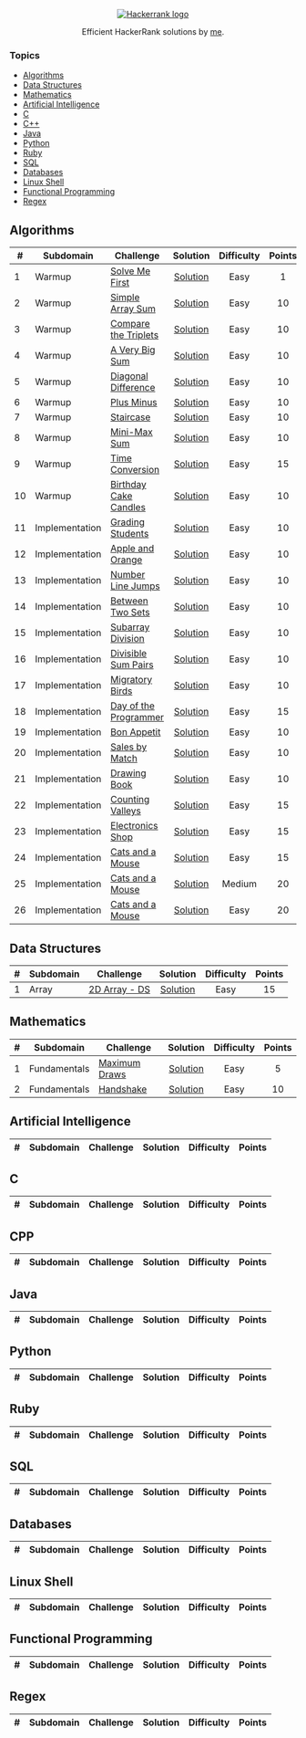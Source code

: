 <p align="center"><a href="https://www.hackerrank.com/algorodev"><img src="https://i0.wp.com/gradsingames.com/wp-content/uploads/2016/05/856771_668224053197841_1943699009_o.png" alt="Hackerrank logo"></a></p>
<p align="center">Efficient HackerRank solutions by <a href="https://www.hackerrank.com/algorodev">me</a>.</p>

### Topics

- [Algorithms](#algorithms)
- [Data Structures](#data-structures)
- [Mathematics](#mathematics)
- [Artificial Intelligence](#artificial-intelligence)
- [C](#c)
- [C++](#cpp)
- [Java](#java)
- [Python](#python)
- [Ruby](#ruby)
- [SQL](#sql)
- [Databases](#databases)
- [Linux Shell](#linux-shell)
- [Functional Programming](#functional-programming)
- [Regex](#regex)

## Algorithms

| #  | Subdomain      | Challenge                                                                            |                                                                      Solution                                                                       | Difficulty | Points |
|----|----------------|--------------------------------------------------------------------------------------|:---------------------------------------------------------------------------------------------------------------------------------------------------:|:----------:|:------:|
| 1  | Warmup         | [Solve Me First](https://www.hackerrank.com/challenges/solve-me-first)               |            [Solution](https://github.com/algorodev/hackerrank-challenges/blob/master/algorithms/warmup/solve-me-first/solve-me-first.js)            |    Easy    |   1    |
| 2  | Warmup         | [Simple Array Sum](https://www.hackerrank.com/challenges/simple-array-sum)           |          [Solution](https://github.com/algorodev/hackerrank-challenges/blob/master/algorithms/warmup/simple-array-sum/simple-array-sum.js)          |    Easy    |   10   |
| 3  | Warmup         | [Compare the Triplets](https://www.hackerrank.com/challenges/compare-the-triplets)   |      [Solution](https://github.com/algorodev/hackerrank-challenges/blob/master/algorithms/warmup/compare-the-triplets/compare-the-triplets.js)      |    Easy    |   10   |
| 4  | Warmup         | [A Very Big Sum](https://www.hackerrank.com/challenges/a-very-big-sum)               |  [Solution](https://github.com/algorodev/hackerrank-challenges/blob/master/algorithms/warmup/a-very-big-sum/a-very-big-sumdiagonal-difference.js)   |    Easy    |   10   |
| 5  | Warmup         | [Diagonal Difference](https://www.hackerrank.com/challenges/diagonal-difference)     |       [Solution](https://github.com/algorodev/hackerrank-challenges/blob/master/algorithms/warmup/diagonal-difference/diagonal-difference.js)       |    Easy    |   10   |
| 6  | Warmup         | [Plus Minus](https://www.hackerrank.com/challenges/plus-minus)                       |                [Solution](https://github.com/algorodev/hackerrank-challenges/blob/master/algorithms/warmup/plus-minus/plus-minus.js)                |    Easy    |   10   |
| 7  | Warmup         | [Staircase](https://www.hackerrank.com/challenges/staircase)                         |                 [Solution](https://github.com/algorodev/hackerrank-challenges/blob/master/algorithms/warmup/staircase/staircase.js)                 |    Easy    |   10   |
| 8  | Warmup         | [Mini-Max Sum](https://www.hackerrank.com/challenges/mini-max-sum)                   |              [Solution](https://github.com/algorodev/hackerrank-challenges/blob/master/algorithms/warmup/mini-max-sum/mini-max-sum.js)              |    Easy    |   10   |
| 9  | Warmup         | [Time Conversion](https://www.hackerrank.com/challenges/time-conversion)             |           [Solution](https://github.com/algorodev/hackerrank-challenges/blob/master/algorithms/warmup/time-conversion/time-conversion.js)           |    Easy    |   15   |
| 10 | Warmup         | [Birthday Cake Candles](https://www.hackerrank.com/challenges/birthday-cake-candles) |     [Solution](https://github.com/algorodev/hackerrank-challenges/blob/master/algorithms/warmup/birthday-cake-candles/birthday-cake-candles.js)     |    Easy    |   10   |
| 11 | Implementation | [Grading Students](https://www.hackerrank.com/challenges/grading)                    |      [Solution](https://github.com/algorodev/hackerrank-challenges/blob/master/algorithms/implementation/grading-students/grading-students.js)      |    Easy    |   10   |
| 12 | Implementation | [Apple and Orange](https://www.hackerrank.com/challenges/apple-and-orange)           |  [Solution](https://github.com/algorodev/hackerrank-challenges/blob/master/algorithms/implementation/apple-and-orange/count-apples-and-oranges.js)  |    Easy    |   10   |
| 13 | Implementation | [Number Line Jumps](https://www.hackerrank.com/challenges/number-line-jumps)         |         [Solution](https://github.com/algorodev/hackerrank-challenges/blob/master/algorithms/implementation/number-line-jumps/kangaroo.js)          |    Easy    |   10   |
| 14 | Implementation | [Between Two Sets](https://www.hackerrank.com/challenges/between-two-sets)           |        [Solution](https://github.com/algorodev/hackerrank-challenges/blob/master/algorithms/implementation/between-two-sets/get-total-x.js)         |    Easy    |   10   |
| 15 | Implementation | [Subarray Division](https://www.hackerrank.com/challenges/the-birthday-bar)          |         [Solution](https://github.com/algorodev/hackerrank-challenges/blob/master/algorithms/implementation/subarray-division/birthday.js)          |    Easy    |   10   |
| 16 | Implementation | [Divisible Sum Pairs](https://www.hackerrank.com/challenges/divisible-sum-pairs)     |   [Solution](https://github.com/algorodev/hackerrank-challenges/blob/master/algorithms/implementation/divisible-sum-pairs/divisible-sum-pairs.js)   |    Easy    |   10   |
| 17 | Implementation | [Migratory Birds](https://www.hackerrank.com/challenges/migratory-birds)             |       [Solution](https://github.com/algorodev/hackerrank-challenges/blob/master/algorithms/implementation/migratory-birds/migratory-birds.js)       |    Easy    |   10   |
| 18 | Implementation | [Day of the Programmer](https://www.hackerrank.com/challenges/day-of-the-programmer) |   [Solution](https://github.com/algorodev/hackerrank-challenges/blob/master/algorithms/implementation/day-of-the-programmer/day-of-programmer.js)   |    Easy    |   15   |
| 19 | Implementation | [Bon Appetit](https://www.hackerrank.com/challenges/bon-appetit)                     |          [Solution](https://github.com/algorodev/hackerrank-challenges/blob/master/algorithms/implementation/bill-division/bon-appetit.js)          |    Easy    |   10   |
| 20 | Implementation | [Sales by Match](https://www.hackerrank.com/challenges/sock-merchant)                |        [Solution](https://github.com/algorodev/hackerrank-challenges/blob/master/algorithms/implementation/sales-by-match/sock-merchant.js)         |    Easy    |   10   |
| 21 | Implementation | [Drawing Book](https://www.hackerrank.com/challenges/drawing-book)                   |           [Solution](https://github.com/algorodev/hackerrank-challenges/blob/master/algorithms/implementation/drawing-book/page-count.js)           |    Easy    |   10   |
| 22 | Implementation | [Counting Valleys](https://www.hackerrank.com/challenges/counting-valleys)           |      [Solution](https://github.com/algorodev/hackerrank-challenges/blob/master/algorithms/implementation/counting-valleys/counting-valleys.js)      |    Easy    |   15   |
| 23 | Implementation | [Electronics Shop](https://www.hackerrank.com/challenges/electronics-shop)           |      [Solution](https://github.com/algorodev/hackerrank-challenges/blob/master/algorithms/implementation/electronics-shop/get-money-spent.js)       |    Easy    |   15   |
| 24 | Implementation | [Cats and a Mouse](https://www.hackerrank.com/challenges/cats-and-a-mouse)           |       [Solution](https://github.com/algorodev/hackerrank-challenges/blob/master/algorithms/implementation/cats-and-a-mouse/cats-and-mouse.js)       |    Easy    |   15   |
| 25 | Implementation | [Cats and a Mouse](https://www.hackerrank.com/challenges/magic-square-forming)       | [Solution](https://github.com/algorodev/hackerrank-challenges/blob/master/algorithms/implementation/forming-a-magic-square/forming-magic-square.js) |   Medium   |   20   |
| 26 | Implementation | [Cats and a Mouse](https://www.hackerrank.com/challenges/picking-numbers)            |       [Solution](https://github.com/algorodev/hackerrank-challenges/blob/master/algorithms/implementation/picking-numbers/picking-numbers.js)       |    Easy    |   20   |

## Data Structures

| # | Subdomain | Challenge                                                       |                                                            Solution                                                            | Difficulty | Points |
|---|-----------|-----------------------------------------------------------------|:------------------------------------------------------------------------------------------------------------------------------:|:----------:|:------:|
| 1 | Array     | [2D Array - DS](https://www.hackerrank.com/challenges/2d-array) | [Solution](https://github.com/algorodev/hackerrank-challenges/blob/master/data-structures/arrays/2d-array-ds/hourglass-sum.js) |    Easy    |   15   |

## Mathematics

| # | Subdomain    | Challenge                                                            |                                                              Solution                                                              | Difficulty | Points |
|---|--------------|----------------------------------------------------------------------|:----------------------------------------------------------------------------------------------------------------------------------:|:----------:|:------:|
| 1 | Fundamentals | [Maximum Draws](https://www.hackerrank.com/challenges/maximum-draws) | [Solution](https://github.com/algorodev/hackerrank-challenges/blob/master/mathematics/fundamentals/maximum-draws/maximum-draws.js) |    Easy    |   5    |
| 2 | Fundamentals | [Handshake](https://www.hackerrank.com/challenges/handshake)         |     [Solution](https://github.com/algorodev/hackerrank-challenges/blob/master/mathematics/fundamentals/handshake/handshake.js)     |    Easy    |   10   |

## Artificial Intelligence

| # | Subdomain | Challenge | Solution | Difficulty | Points |
|---|-----------|-----------|:--------:|:----------:|:------:|

## C

| # | Subdomain | Challenge | Solution | Difficulty | Points |
|---|-----------|-----------|:--------:|:----------:|:------:|

## CPP

| # | Subdomain | Challenge | Solution | Difficulty | Points |
|---|-----------|-----------|:--------:|:----------:|:------:|

## Java

| # | Subdomain | Challenge | Solution | Difficulty | Points |
|---|-----------|-----------|:--------:|:----------:|:------:|

## Python

| # | Subdomain | Challenge | Solution | Difficulty | Points |
|---|-----------|-----------|:--------:|:----------:|:------:|

## Ruby

| # | Subdomain | Challenge | Solution | Difficulty | Points |
|---|-----------|-----------|:--------:|:----------:|:------:|

## SQL

| # | Subdomain | Challenge | Solution | Difficulty | Points |
|---|-----------|-----------|:--------:|:----------:|:------:|

## Databases

| # | Subdomain | Challenge | Solution | Difficulty | Points |
|---|-----------|-----------|:--------:|:----------:|:------:|

## Linux Shell

| # | Subdomain | Challenge | Solution | Difficulty | Points |
|---|-----------|-----------|:--------:|:----------:|:------:|

## Functional Programming

| # | Subdomain | Challenge | Solution | Difficulty | Points |
|---|-----------|-----------|:--------:|:----------:|:------:|

## Regex

| # | Subdomain | Challenge | Solution | Difficulty | Points |
|---|-----------|-----------|:--------:|:----------:|:------:|
